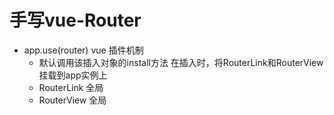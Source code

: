 # 手写vue-Router

- app.use(router)
  vue 插件机制
  - 默认调用该插入对象的install方法
  在插入时，将RouterLink和RouterView挂载到app实例上
  - RouterLink 全局
  - RouterView 全局